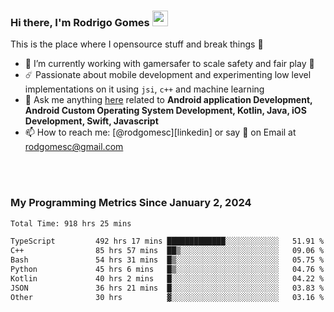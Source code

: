 
### Hi there, I'm Rodrigo Gomes <img src="https://media.giphy.com/media/hvRJCLFzcasrR4ia7z/giphy.gif" width="25px">
This is the place where I opensource stuff and break things 🤣
- 🔭 I’m currently working with gamersafer to scale safety and fair play 💜
- ☄️ Passionate about mobile development and experimenting low level implementations on it using `jsi`, `c++` and machine learning
- 💬 Ask me anything [here](https://github.com/rodgomesc/rodgomesc/issues) related to <b>Android application Development, Android Custom Operating System Development, Kotlin, Java, iOS Development, Swift, Javascript</b>
- 📫 How to reach me: [@rodgomesc][linkedin] or say 👋 on Email at [rodgomesc@gmail.com](mailto:rodgomesc@gmail.com)


<br/>

<!-- 
<picture>
  <img src="/github-metrics.svg" alt="Metrics">
</picture>
-->

</br>

### My Programming Metrics Since January 2, 2024 


<!--START_SECTION:waka-->

```txt
Total Time: 918 hrs 25 mins

TypeScript         492 hrs 17 mins █████████████░░░░░░░░░░░░   51.91 %
C++                85 hrs 57 mins  ██▒░░░░░░░░░░░░░░░░░░░░░░   09.06 %
Bash               54 hrs 31 mins  █▒░░░░░░░░░░░░░░░░░░░░░░░   05.75 %
Python             45 hrs 6 mins   █▒░░░░░░░░░░░░░░░░░░░░░░░   04.76 %
Kotlin             40 hrs 2 mins   █░░░░░░░░░░░░░░░░░░░░░░░░   04.22 %
JSON               36 hrs 21 mins  █░░░░░░░░░░░░░░░░░░░░░░░░   03.83 %
Other              30 hrs          ▓░░░░░░░░░░░░░░░░░░░░░░░░   03.16 %
```

<!--END_SECTION:waka-->
